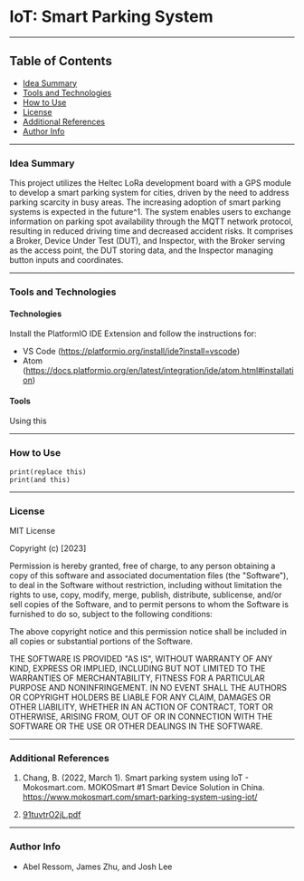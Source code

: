 # IoT: Smart Parking System


---

## Table of Contents

- [Idea Summary](#idea-summary)
- [Tools and Technologies](#tools-and-technologies)
- [How to Use](#how-to-use)
- [License](#license)
- [Additional References](#additional-references)
- [Author Info](#author-info)

---


### Idea Summary

This project utilizes the Heltec LoRa development board with a GPS module to develop a smart parking system for cities, driven by the need to address parking scarcity in busy areas. The increasing adoption of smart parking systems is expected in the future^1. The system enables users to exchange information on parking spot availability through the MQTT network protocol, resulting in reduced driving time and decreased accident risks. It comprises a Broker, Device Under Test (DUT), and Inspector, with the Broker serving as the access point, the DUT storing data, and the Inspector managing button inputs and coordinates.

---

### Tools and Technologies

#### Technologies
Install the PlatformIO IDE Extension and follow the instructions for: 

- VS Code (https://platformio.org/install/ide?install=vscode)
- Atom (https://docs.platformio.org/en/latest/integration/ide/atom.html#installation)

#### Tools
Using this

---

### How to Use

```
print(replace this)
print(and this)
```

---

### License

MIT License

Copyright (c) [2023]

Permission is hereby granted, free of charge, to any person obtaining a copy
of this software and associated documentation files (the "Software"), to deal
in the Software without restriction, including without limitation the rights
to use, copy, modify, merge, publish, distribute, sublicense, and/or sell
copies of the Software, and to permit persons to whom the Software is
furnished to do so, subject to the following conditions:

The above copyright notice and this permission notice shall be included in all
copies or substantial portions of the Software.

THE SOFTWARE IS PROVIDED "AS IS", WITHOUT WARRANTY OF ANY KIND, EXPRESS OR
IMPLIED, INCLUDING BUT NOT LIMITED TO THE WARRANTIES OF MERCHANTABILITY,
FITNESS FOR A PARTICULAR PURPOSE AND NONINFRINGEMENT. IN NO EVENT SHALL THE
AUTHORS OR COPYRIGHT HOLDERS BE LIABLE FOR ANY CLAIM, DAMAGES OR OTHER
LIABILITY, WHETHER IN AN ACTION OF CONTRACT, TORT OR OTHERWISE, ARISING FROM,
OUT OF OR IN CONNECTION WITH THE SOFTWARE OR THE USE OR OTHER DEALINGS IN THE
SOFTWARE.




---

### Additional References

1. Chang, B. (2022, March 1). Smart parking system using IoT - Mokosmart.com. MOKOSmart #1 Smart Device Solution in China. https://www.mokosmart.com/smart-parking-system-using-iot/

2. [91tuvtrO2jL.pdf](https://github.com/Honestabe9/IoTSmartParkingSystem/files/11425854/91tuvtrO2jL.pdf)



---

### Author Info

- Abel Ressom, James Zhu, and Josh Lee
